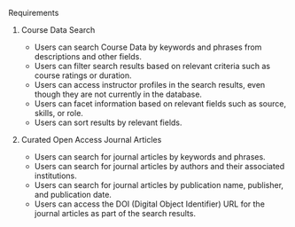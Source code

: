  Requirements

1. Course Data Search
   - Users can search Course Data by keywords and phrases from descriptions and other fields.
   - Users can filter search results based on relevant criteria such as course ratings or duration.
   - Users can access instructor profiles in the search results, even though they are not currently in the database.
   - Users can facet information based on relevant fields such as source, skills, or role.
   - Users can sort results by relevant fields.

2. Curated Open Access Journal Articles
   - Users can search for journal articles by keywords and phrases.
   - Users can search for journal articles by authors and their associated institutions.
   - Users can search for journal articles by publication name, publisher, and publication date.
   - Users can access the DOI (Digital Object Identifier) URL for the journal articles as part of the search results.